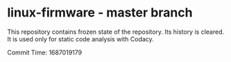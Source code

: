 # linux-firmware - master branch

This repository contains frozen state of the repository.
Its history is cleared. It is used only for static code
analysis with Codacy.

Commit Time: 1687019179